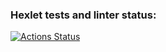 ### Hexlet tests and linter status:
[![Actions Status](https://github.com/DimRux/typescript-project-81/actions/workflows/hexlet-check.yml/badge.svg)](https://github.com/DimRux/typescript-project-81/actions)